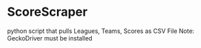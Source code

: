 # ScoreScraper
python script that pulls Leagues, Teams, Scores as CSV File
Note: GeckoDriver must be installed


